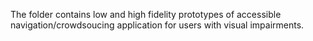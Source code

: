 The folder contains low and high fidelity prototypes of accessible navigation/crowdsoucing application for users with visual impairments.
